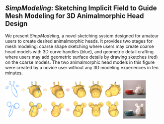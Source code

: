 ## *SimpModeling*: Sketching Implicit Field to Guide Mesh Modeling for 3D Animalmorphic Head Design

We present *SimpModeling*, a novel sketching system designed for amateur users to create desired animalmorphic heads. It provides two stages for mesh modeling: coarse shape sketching where users may create coarse head models with 3D curve handles (blue), and geometric detail crafting where users may add geometric surface details by drawing sketches (red) on the coarse models. The two animalmorphic head models in this figure were created by a novice user without any 3D modeling experiences in ten minutes.

<img src="./docs/paper-teaser.png" style="max-width:90%"/>

